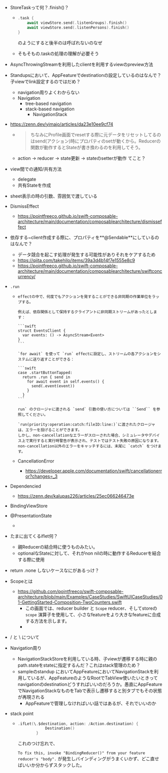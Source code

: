 * StoreTaskって何？.finish()？

  * ```swift
    .task {
        await viewStore.send(.listenGroups).finish()
        await viewStore.send(.listenPersons).finish()
    }
    ```

    のようにすると後半のは呼ばれないのなぜ

  * そもそもの.taskの処理の理解が必要そう

* AsyncThrowingStreamを利用したclientを利用するviewのpreview方法

* Standupsにおいて、AppFeatureでdestinationの設定しているのはなんで？子viewでlink設定するのではだめ？

  * navigation周りよくわからない
  * Navigation
    * tree-based navigation
    * stack-based navigation
      * NavigationStack

* https://zenn.dev/yimajo/articles/da23e10ee9cf74

  * > ちなみにProfile画面でresetする際に元データをリセットしてるのはsend(アクション)時にプロパティのsetが動くから。Reducerの関数が動作するとStateが書き換わるのを利用してそう。

  * action → reducer → state更新 → stateのsetterが動作 てこと？

* view間での通知/共有方法

  * delegate
  * 共有Stateを作成

* sheet表示の時の引数、雰囲気で渡している

* DismissEffect

  * https://pointfreeco.github.io/swift-composable-architecture/main/documentation/composablearchitecture/dismisseffect

* 依存する~client作成する際に、プロパティを**@Sendable**にしているのはなんで？

  * データ競合を起こす処理が発生する可能性がありそれをケアするため
  * https://qiita.com/takehilo/items/39a3d4b14f7e1555e8c9
  * https://pointfreeco.github.io/swift-composable-architecture/main/documentation/composablearchitecture/swiftconcurrency/

* `.run`

  * ````
    effectの中で、何度でもアクションを発することができる非同期の作業単位をラップする。
    
    例えば、依存関係として保持するクライアントに非同期ストリームがあったとします：
    
    ```swift
    struct EventsClient {
      var events: () -> AsyncStream<Event>
    }
    ```
    
    `for await` を使って `run` effectに設定し、ストリームの各アクションをシステムに送り返すことができる：
    
    ```swift
    case .startButtonTapped:
      return .run { send in
        for await event in self.events() {
          send(.event(event))
        }
      }
    ```
    
    run` のクロージャに渡される `send` 引数の使い方については ``Send`` を参照してください。
    
    `run(priority:operation:catch:fileID:line:)`に渡されたクロージャは、エラーを投げることができます。
    しかし、non-cancellationなエラーがスローされた場合、シミュレータやデバイス上で実行すると実行時警告が表示され、テストではテスト失敗の原因になります。non-cancellation以外のエラーをキャッチするには、末尾に `catch` をつけます。
    ````

  * CancellationError

    * https://developer.apple.com/documentation/swift/cancellationerror?changes=_3

* Dependencied

  * https://zenn.dev/kalupas226/articles/25ec066246473e

* BindingViewStore

* @PresentationState

  * 

* たまに出てくるiflet何？

  * 親Reducerの結合時に使うものみたい。
  * optionalなStateに対して、それがnon nilの時に動作するReducerを結合する際に使用

* return .none しないケースなにがあるっけ？

* Scopeとは

  * https://github.com/pointfreeco/swift-composable-architecture/blob/main/Examples/CaseStudies/SwiftUICaseStudies/01-GettingStarted-Composition-TwoCounters.swift
    * この画面では、reducer builder と `Scope` reducer、そしてstoreの `scope` 演算子を使用して、小さなfeatureをより大きなfeatureに合成する方法を示します。
    * 

* / と \ について

* Navigation周り

  * NavigationStackStoreを利用している時、子viewが遷移する時に親のpath.stateをstateに指定するんだ？これはstack管理のため？
  * sampleのstandup においてAppFeatureにおいてNavigationStackを利用しているが、AppFeatureのようなRootでTabView使いたいときってnavigationのdestinationどうすればいいのだろうか。愚直にAppFeatureでNavigationStackなものをTabで表示し遷移すると別タブでもその状態が再現される
    * AppFeatureで管理しなければいい話ではあるが、それでいいのか

* stack point

  * ```swift
    .ifLet(\.$destination, action: /Action.destination) {
                Destination()
            }
    ```

    これのつけ忘れで、

    `To fix this, invoke "BindingReducer()" from your feature reducer's "body".` が発生しバインディングがうまくいかず、どこ直せばいいか分からずスタックした。